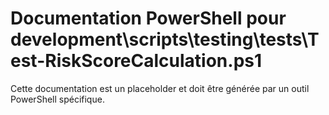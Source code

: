 # Documentation PowerShell pour development\scripts\testing\tests\Test-RiskScoreCalculation.ps1

Cette documentation est un placeholder et doit être générée par un outil PowerShell spécifique.
